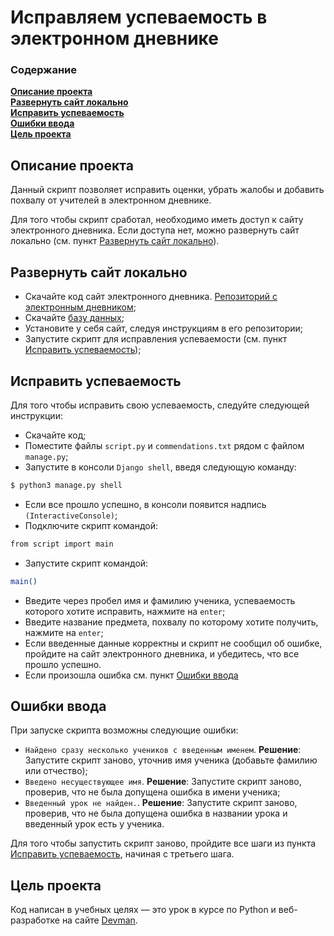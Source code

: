 # Исправляем успеваемость в электронном дневнике

### Содержание
**[Описание проекта](#описание-проекта)**<br>
**[Развернуть сайт локально](#развернуть-сайт-локально)**<br>
**[Исправить успеваемость](#исправить-успеваемость)**<br>
**[Ошибки ввода](#ошибки-ввода)**<br>
**[Цель проекта](#цель-проекта)**<br>

## Описание проекта

Данный скрипт позволяет исправить оценки, убрать жалобы и добавить похвалу 
от учителей в электронном дневнике. 

Для того чтобы скрипт сработал, необходимо иметь доступ к сайту электронного 
дневника. Если доступа нет, можно развернуть сайт локально (см. пункт 
[Развернуть сайт локально](#развернуть-сайт-локально)).

## Развернуть сайт локально

- Скачайте код сайт электронного дневника. [Репозиторий с электронным 
  дневником](https://github.com/devmanorg/e-diary/tree/master);
- Скачайте [базу данных](https://dvmn.org/filer/canonical/1562234129/166/);
- Установите у себя сайт, следуя инструкциям в его репозитории;
- Запустите скрипт для исправления успеваемости (см. пункт [Исправить 
  успеваемость](#исправить-успеваемость));

## Исправить успеваемость

Для того чтобы исправить свою успеваемость, следуйте следующей инструкции:

- Скачайте код;
- Поместите файлы `script.py` и `commendations.txt` рядом с файлом `manage.py`;
- Запустите в консоли `Django shell`, введя следующую команду:
```bash
$ python3 manage.py shell
```
- Если все прошло успешно, в консоли появится надпись `(InteractiveConsole)`;
- Подключите скрипт командой:
```bash
from script import main
```
- Запустите скрипт командой:
```bash
main()
```
- Введите через пробел имя и фамилию ученика, успеваемость которого 
  хотите исправить, нажмите на `enter`;
- Введите название предмета, похвалу по которому хотите получить, нажмите на 
  `enter`;
- Если введенные данные корректны и скрипт не сообщил об ошибке, пройдите на 
  сайт электронного дневника, и убедитесь, что все прошло успешно.
- Если произошла ошибка см. пункт [Ошибки ввода](#ошибки-ввода)


## Ошибки ввода

При запуске скрипта возможны следующие ошибки:

- `Найдено сразу несколько учеников с введенным именем`. __Решение__: 
  Запустите скрипт заново, уточнив имя ученика (добавьте фамилию или отчество);
- `Введено несуществующее имя`. __Решение__: 
  Запустите скрипт заново, проверив, что не была допущена ошибка в 
  имени ученика;
- `Введенный урок не найден.`. __Решение__: 
  Запустите скрипт заново, проверив, что не была допущена ошибка в 
  названии урока и введенный урок есть у ученика.

Для того чтобы запустить скрипт заново, пройдите все шаги из пункта 
[Исправить успеваемость](#исправить-успеваемость), начиная с третьего шага.


## Цель проекта

Код написан в учебных целях — это урок в курсе по Python и веб-разработке на 
сайте [Devman](https://dvmn.org/).